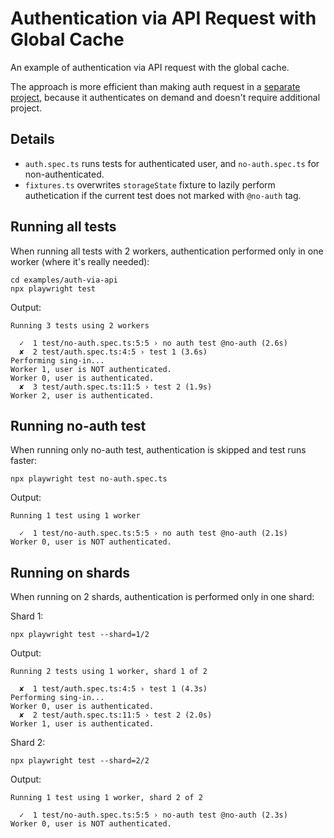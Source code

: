 # Authentication via API Request with Global Cache

An example of authentication via API request with the global cache. 

The approach is more efficient than making auth request in a [separate project](https://playwright.dev/docs/auth#authenticate-with-api-request), because it authenticates on demand and doesn't require additional project.

## Details
- `auth.spec.ts` runs tests for authenticated user, and `no-auth.spec.ts` for non-authenticated.
- `fixtures.ts` overwrites `storageState` fixture to lazily perform authetication if the current test does not marked with `@no-auth` tag.

## Running all tests
When running all tests with 2 workers, authentication performed only in one worker (where it's really needed):
```
cd examples/auth-via-api
npx playwright test
```
Output:
```
Running 3 tests using 2 workers

  ✓  1 test/no-auth.spec.ts:5:5 › no auth test @no-auth (2.6s)
  ✘  2 test/auth.spec.ts:4:5 › test 1 (3.6s)
Performing sing-in...
Worker 1, user is NOT authenticated.
Worker 0, user is authenticated.
  ✘  3 test/auth.spec.ts:11:5 › test 2 (1.9s)
Worker 2, user is authenticated.
```

## Running no-auth test 
When running only no-auth test, authentication is skipped and test runs faster:
```
npx playwright test no-auth.spec.ts
```
Output:
```
Running 1 test using 1 worker

  ✓  1 test/no-auth.spec.ts:5:5 › no auth test @no-auth (2.1s)
Worker 0, user is NOT authenticated.
```

## Running on shards
When running on 2 shards, authentication is performed only in one shard:

Shard 1:
```
npx playwright test --shard=1/2
```
Output:
```
Running 2 tests using 1 worker, shard 1 of 2

  ✘  1 test/auth.spec.ts:4:5 › test 1 (4.3s)
Performing sing-in...
Worker 0, user is authenticated.
  ✘  2 test/auth.spec.ts:11:5 › test 2 (2.0s)
Worker 1, user is authenticated.
```

Shard 2:
```
npx playwright test --shard=2/2
```
Output:
```
Running 1 test using 1 worker, shard 2 of 2

  ✓  1 test/no-auth.spec.ts:5:5 › no-auth test @no-auth (2.3s)
Worker 0, user is NOT authenticated.
```